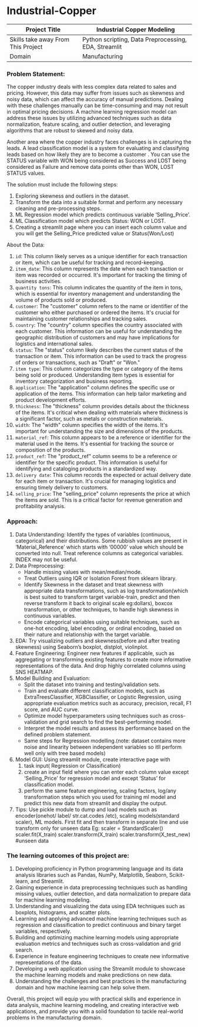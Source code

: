 # Industrial-Copper

| Project Title | Industrial Copper Modeling |
| --- | --- |
| Skills take away From This Project | Python scripting, Data Preprocessing, EDA, Streamlit |
| Domain | Manufacturing |

### Problem Statement:
The copper industry deals with less complex data related to sales and pricing. However, this data may suffer from issues such as skewness and noisy data, which can affect the accuracy of manual predictions. Dealing with these challenges manually can be time-consuming and may not result in optimal pricing decisions. A machine learning regression model can address these issues by utilizing advanced techniques such as data normalization, feature scaling, and outlier detection, and leveraging algorithms that are robust to skewed and noisy data. 

Another area where the copper industry faces challenges is in capturing the leads. A lead classification model is a system for evaluating and classifying leads based on how likely they are to become a customer . You can use the STATUS variable with WON being considered as Success and LOST being considered as Failure and remove data points other than WON, LOST STATUS values.

The solution must include the following steps:

1) Exploring skewness and outliers in the dataset.
2) Transform the data into a suitable format and perform any necessary cleaning and pre-processing steps.
3) ML Regression model which predicts continuous variable ‘Selling_Price’.
4) ML Classification model which predicts Status: WON or LOST.
5) Creating a streamlit page where you can insert each column value and you will get the Selling_Price predicted value or Status(Won/Lost)

About the Data:
1. `id`: This column likely serves as a unique identifier for each transaction or item, which can be useful for tracking and record-keeping.
2. `item_date`: This column represents the date when each transaction or item was recorded or occurred. It's important for tracking the timing of business activities.
3. `quantity tons`: This column indicates the quantity of the item in tons, which is essential for inventory management and understanding the volume of products sold or produced.
4. `customer`: The "customer" column refers to the name or identifier of the customer who either purchased or ordered the items. It's crucial for maintaining customer relationships and tracking sales.
5. `country`: The "country" column specifies the country associated with each customer. This information can be useful for understanding the geographic distribution of customers and may have implications for logistics and international sales.
6. `status`: The "status" column likely describes the current status of the transaction or item. This information can be used to track the progress of orders or transactions, such as "Draft" or "Won."
7. `item type`: This column categorizes the type or category of the items being sold or produced. Understanding item types is essential for inventory categorization and business reporting.
8. `application`: The "application" column defines the specific use or application of the items. This information can help tailor marketing and product development efforts.
9. `thickness`: The "thickness" column provides details about the thickness of the items. It's critical when dealing with materials where thickness is a significant factor, such as metals or construction materials.
10. `width`: The "width" column specifies the width of the items. It's important for understanding the size and dimensions of the products.
11. `material_ref`: This column appears to be a reference or identifier for the material used in the items. It's essential for tracking the source or composition of the products.
12. `product_ref`: The "product_ref" column seems to be a reference or identifier for the specific product. This information is useful for identifying and cataloging products in a standardized way.
13. `delivery date`: This column records the expected or actual delivery date for each item or transaction. It's crucial for managing logistics and ensuring timely delivery to customers.
14. `selling_price`: The "selling_price" column represents the price at which the items are sold. This is a critical factor for revenue generation and profitability analysis.

### Approach: 
1) Data Understanding: Identify the types of variables (continuous, categorical) and their distributions. Some rubbish values are present in ‘Material_Reference’ which starts with ‘00000’ value which should be converted into null. Treat reference columns as categorical variables. INDEX may not be useful.
2) Data Preprocessing: 
    - Handle missing values with mean/median/mode.
    - Treat Outliers using IQR or Isolation Forest from sklearn library.
    - Identify Skewness in the dataset and treat skewness with appropriate data transformations, such as log transformation(which is best suited to transform target variable-train,     predict and then reverse transform it back to original scale eg:dollars), boxcox transformation, or other techniques, to handle high skewness in continuous variables.
    - Encode categorical variables using suitable techniques, such as one-hot encoding, label encoding, or ordinal encoding, based on their nature and relationship with the target variable.
3) EDA: Try visualizing outliers and skewness(before and after treating skewness) using Seaborn’s boxplot, distplot, violinplot.
4) Feature Engineering: Engineer new features if applicable, such as aggregating or transforming existing features to create more informative representations of the data. And drop highly correlated columns using SNS HEATMAP.
5) Model Building and Evaluation:
   - Split the dataset into training and testing/validation sets. 
   - Train and evaluate different classification models, such as ExtraTreesClassifier, XGBClassifier, or Logistic Regression, using appropriate evaluation metrics such as accuracy, precision, recall, F1 score, and AUC curve.
   - Optimize model hyperparameters using techniques such as cross-validation and grid search to find the best-performing model.
   - Interpret the model results and assess its performance based on the defined problem statement.
   - Same steps for Regression modelling.(note: dataset contains more noise and linearity between independent variables so itll perform well only with tree based models)
6) Model GUI: Using streamlit module, create interactive page with
   1. task input( Regression or Classification)
   2. create an input field where you can enter each column value except ‘Selling_Price’ for regression model and  except ‘Status’ for classification model.
   3. perform the same feature engineering, scaling factors, log/any transformation steps which you used for training ml model and predict this new data from streamlit and display the output.
7) Tips: Use pickle module to dump and load models such as encoder(onehot/ label/ str.cat.codes /etc), scaling models(standard scaler), ML models. First fit and then transform in separate line and use transform only for unseen data
    Eg: scaler = StandardScaler()
    scaler.fit(X_train)
    scaler.transform(X_train)
    scaler.transform(X_test_new) #unseen data

### The learning outcomes of this project are: 

1. Developing proficiency in Python programming language and its data analysis libraries such as Pandas, NumPy, Matplotlib, Seaborn, Scikit-learn, and Streamlit.
2. Gaining experience in data preprocessing techniques such as handling missing values, outlier detection, and data normalization to prepare data for machine learning modeling.
3. Understanding and visualizing the data using EDA techniques such as boxplots, histograms, and scatter plots.
4. Learning and applying advanced machine learning techniques such as regression and classification to predict continuous and binary target variables, respectively.
5. Building and optimizing machine learning models using appropriate evaluation metrics and techniques such as cross-validation and grid search.
6. Experience in feature engineering techniques to create new informative representations of the data.
7. Developing a web application using the Streamlit module to showcase the machine learning models and make predictions on new data.
8. Understanding the challenges and best practices in the manufacturing domain and how machine learning can help solve them.

Overall, this project will equip you with practical skills and experience in data analysis, machine learning modeling, and creating interactive web applications, and provide you with a solid foundation to tackle real-world problems in the manufacturing domain.









